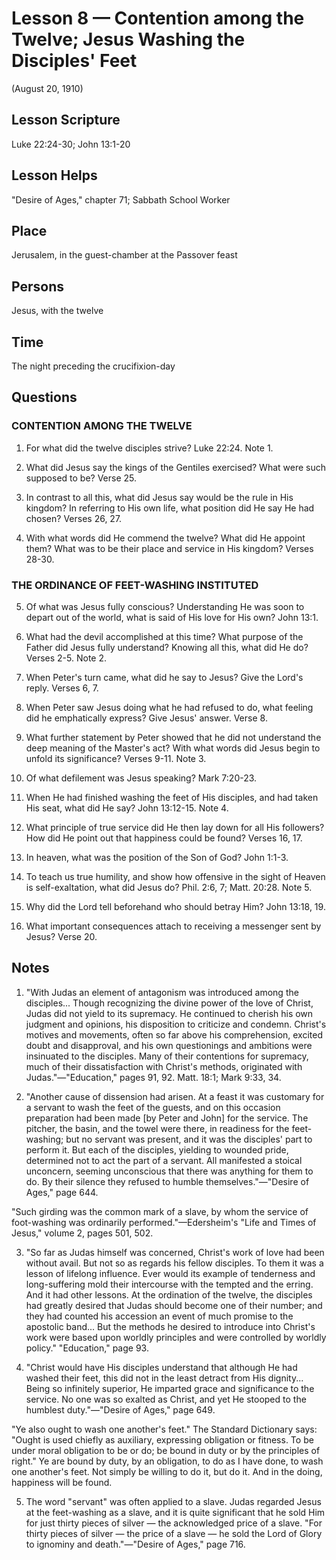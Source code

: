 # Lesson 8 — Contention among the Twelve; Jesus Washing the Disciples' Feet

(August 20, 1910)

## Lesson Scripture
Luke 22:24-30; John 13:1-20

## Lesson Helps
"Desire of Ages," chapter 71; Sabbath School Worker

## Place
Jerusalem, in the guest-chamber at the Passover feast

## Persons
Jesus, with the twelve

## Time
The night preceding the crucifixion-day

## Questions

### CONTENTION AMONG THE TWELVE

1. For what did the twelve disciples strive? Luke 22:24. Note 1.

2. What did Jesus say the kings of the Gentiles exercised? What were such supposed to be? Verse 25.

3. In contrast to all this, what did Jesus say would be the rule in His kingdom? In referring to His own life, what position did He say He had chosen? Verses 26, 27.

4. With what words did He commend the twelve? What did He appoint them? What was to be their place and service in His kingdom? Verses 28-30.

### THE ORDINANCE OF FEET-WASHING INSTITUTED

5. Of what was Jesus fully conscious? Understanding He was soon to depart out of the world, what is said of His love for His own? John 13:1.

6. What had the devil accomplished at this time? What purpose of the Father did Jesus fully understand? Knowing all this, what did He do? Verses 2-5. Note 2.

7. When Peter's turn came, what did he say to Jesus? Give the Lord's reply. Verses 6, 7.

8. When Peter saw Jesus doing what he had refused to do, what feeling did he emphatically express? Give Jesus' answer. Verse 8.

9. What further statement by Peter showed that he did not understand the deep meaning of the Master's act? With what words did Jesus begin to unfold its significance? Verses 9-11. Note 3.

10. Of what defilement was Jesus speaking? Mark 7:20-23.

11. When He had finished washing the feet of His disciples, and had taken His seat, what did He say? John 13:12-15. Note 4.

12. What principle of true service did He then lay down for all His followers? How did He point out that happiness could be found? Verses 16, 17.

13. In heaven, what was the position of the Son of God? John 1:1-3.

14. To teach us true humility, and show how offensive in the sight of Heaven is self-exaltation, what did Jesus do? Phil. 2:6, 7; Matt. 20:28. Note 5.

15. Why did the Lord tell beforehand who should betray Him? John 13:18, 19.

16. What important consequences attach to receiving a messenger sent by Jesus? Verse 20.

## Notes

1. "With Judas an element of antagonism was introduced among the disciples... Though recognizing the divine power of the love of Christ, Judas did not yield to its supremacy. He continued to cherish his own judgment and opinions, his disposition to criticize and condemn. Christ's motives and movements, often so far above his comprehension, excited doubt and disapproval, and his own questionings and ambitions were insinuated to the disciples. Many of their contentions for supremacy, much of their dissatisfaction with Christ's methods, originated with Judas."—"Education," pages 91, 92. Matt. 18:1; Mark 9:33, 34.

2. "Another cause of dissension had arisen. At a feast it was customary for a servant to wash the feet of the guests, and on this occasion preparation had been made [by Peter and John] for the service. The pitcher, the basin, and the towel were there, in readiness for the feet-washing; but no servant was present, and it was the disciples' part to perform it. But each of the disciples, yielding to wounded pride, determined not to act the part of a servant. All manifested a stoical unconcern, seeming unconscious that there was anything for them to do. By their silence they refused to humble themselves."—"Desire of Ages," page 644.

"Such girding was the common mark of a slave, by whom the service of foot-washing was ordinarily performed."—Edersheim's "Life and Times of Jesus," volume 2, pages 501, 502.

3. "So far as Judas himself was concerned, Christ's work of love had been without avail. But not so as regards his fellow disciples. To them it was a lesson of lifelong influence. Ever would its example of tenderness and long-suffering mold their intercourse with the tempted and the erring. And it had other lessons. At the ordination of the twelve, the disciples had greatly desired that Judas should become one of their number; and they had counted his accession an event of much promise to the apostolic band... But the methods he desired to introduce into Christ's work were based upon worldly principles and were controlled by worldly policy." "Education," page 93.

4. "Christ would have His disciples understand that although He had washed their feet, this did not in the least detract from His dignity... Being so infinitely superior, He imparted grace and significance to the service. No one was so exalted as Christ, and yet He stooped to the humblest duty."—"Desire of Ages," page 649.

"Ye also ought to wash one another's feet." The Standard Dictionary says: "Ought is used chiefly as auxiliary, expressing obligation or fitness. To be under moral obligation to be or do; be bound in duty or by the principles of right." Ye are bound by duty, by an obligation, to do as I have done, to wash one another's feet. Not simply be willing to do it, but do it. And in the doing, happiness will be found.

5. The word "servant" was often applied to a slave. Judas regarded Jesus at the feet-washing as a slave, and it is quite significant that he sold Him for just thirty pieces of silver — the acknowledged price of a slave. "For thirty pieces of silver — the price of a slave — he sold the Lord of Glory to ignominy and death."—"Desire of Ages," page 716.